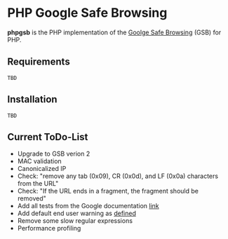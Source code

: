 PHP Google Safe Browsing
========================

**phpgsb** is the PHP implementation of the [Goolge Safe Browsing](http://code.google.com/apis/safebrowsing/) (GSB) for PHP.

Requirements
------------

    TBD

Installation
------------

    TBD

Current ToDo-List
-----------------

* Upgrade to GSB verion 2
* MAC validation
* Canonicalized IP
* Check: "remove any tab (0x09), CR (0x0d), and LF (0x0a) characters from the URL"
* Check: "If the URL ends in a fragment, the fragment should be removed"
* Add all tests from the Google documentation [link](http://code.google.com/intl/de-DE/apis/safebrowsing/developers_guide_v2.html#Canonicalization)
* Add default end user warning as [defined](http://code.google.com/intl/de-DE/apis/safebrowsing/developers_guide_v2.html#UserWarnings)
* Remove some slow regular expressions
* Performance profiling
